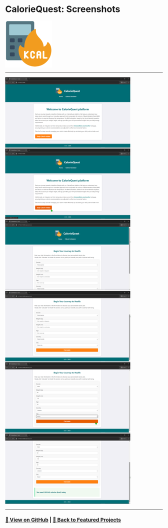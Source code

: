 # CalorieQuest: Screenshots 

<img src="CalorieQuest-1.png" alt="CalorieQuest_logo" width="150">

---

<a href="CalorieQuest-2.png"><img src="CalorieQuest-2.png" width="400"></a>
<a href="CalorieQuest-3.png"><img src="CalorieQuest-3.png" width="400"></a>
<a href="CalorieQuest-4.png"><img src="CalorieQuest-4.png" width="400"></a>
<a href="CalorieQuest-5.png"><img src="CalorieQuest-5.png" width="400"></a>
<a href="CalorieQuest-6.png"><img src="CalorieQuest-6.png" width="400"></a>
<a href="CalorieQuest-7.png"><img src="CalorieQuest-7.png" width="400"></a>

---

### [🔗 View on GitHub](https://github.com/emads22/CalorieQuest) | [🔗 Back to Featured Projects](../../../README.md#-web-development-and-api)

